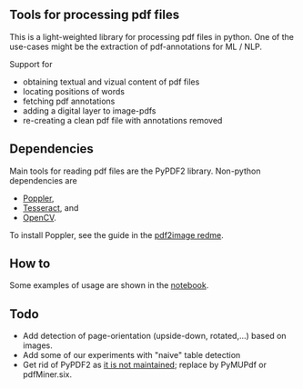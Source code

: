 ## Tools for processing pdf files

This is a light-weighted library for processing pdf files in python.
One of the use-cases might be the extraction of pdf-annotations for ML / NLP.

Support for

* obtaining textual and vizual content of pdf files
* locating positions of words
* fetching pdf annotations
* adding a digital layer to image-pdfs
* re-creating a clean pdf file with annotations removed


## Dependencies

Main tools for reading pdf files are the PyPDF2 library. Non-python dependencies are
 
* [Poppler](https://poppler.freedesktop.org/),
* [Tesseract](https://tesseract-ocr.github.io/tessdoc/Home.html), and 
* [OpenCV](https://opencv.org/).

To install Poppler, see the guide in the [pdf2image redme](https://pypi.org/project/pdf2image/).

## How to

Some examples of usage are shown in the [notebook](./notebook/Demo.ipynb).

## Todo

* Add detection of page-orientation (upside-down, rotated,...) based on images.
* Add some of our experiments with "naive" table detection
* Get rid of PyPDF2 as [it is not maintained](https://stackoverflow.com/questions/63199763/maintained-alternatives-to-pypdf2); replace by PyMUPdf or pdfMiner.six.
